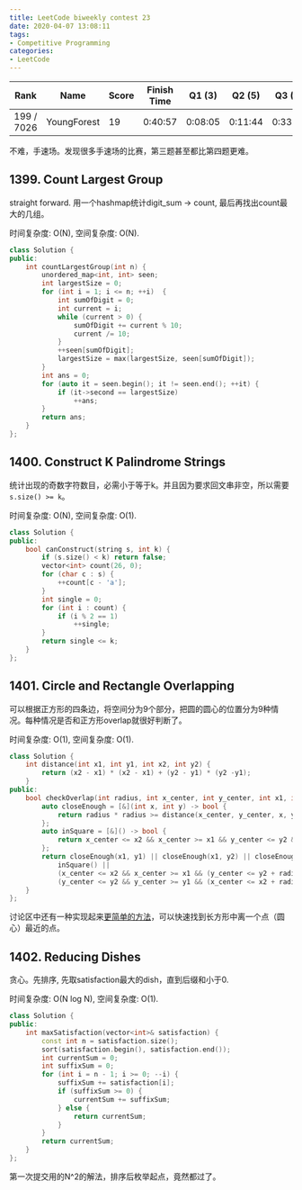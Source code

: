 ```yaml
---
title: LeetCode biweekly contest 23
date: 2020-04-07 13:08:11
tags:
- Competitive Programming
categories:
- LeetCode
---
```


| Rank |	Name |	Score |	Finish Time | 	Q1 (3) |	Q2 (5) |	Q3 (5) |	Q4 (6)|
|--|--|--|--|--|--|--|--|
| 199 / 7026 |	YoungForest | 19 | 	0:40:57 |  0:08:05 |  0:11:44 | 0:33:38 |   0:40:57 |

不难，手速场。发现很多手速场的比赛，第三题甚至都比第四题更难。

## 1399. Count Largest Group

straight forward. 用一个hashmap统计digit_sum -> count, 最后再找出count最大的几组。

时间复杂度: O(N),
空间复杂度: O(N).

```cpp
class Solution {
public:
    int countLargestGroup(int n) {
        unordered_map<int, int> seen;
        int largestSize = 0;
        for (int i = 1; i <= n; ++i)  {
            int sumOfDigit = 0;
            int current = i;
            while (current > 0) {
                sumOfDigit += current % 10;
                current /= 10;
            } 
            ++seen[sumOfDigit];
            largestSize = max(largestSize, seen[sumOfDigit]);
        }
        int ans = 0;
        for (auto it = seen.begin(); it != seen.end(); ++it) {
            if (it->second == largestSize)
                ++ans;
        }
        return ans;
    }
};
```

## 1400. Construct K Palindrome Strings

统计出现的奇数字符数目，必需小于等于k。并且因为要求回文串非空，所以需要`s.size() >= k`。

时间复杂度: O(N),
空间复杂度: O(1).

```cpp
class Solution {
public:
    bool canConstruct(string s, int k) {
        if (s.size() < k) return false;
        vector<int> count(26, 0);
        for (char c : s) {
            ++count[c - 'a'];
        }
        int single = 0;
        for (int i : count) {
            if (i % 2 == 1)
                ++single;
        }
        return single <= k;
    }
};
```

## 1401. Circle and Rectangle Overlapping

可以根据正方形的四条边，将空间分为9个部分，把圆的圆心的位置分为9种情况。每种情况是否和正方形overlap就很好判断了。

时间复杂度: O(1),
空间复杂度: O(1).

```cpp
class Solution {
    int distance(int x1, int y1, int x2, int y2) {
        return (x2 - x1) * (x2 - x1) + (y2 - y1) * (y2 -y1);
    }
public:
    bool checkOverlap(int radius, int x_center, int y_center, int x1, int y1, int x2, int y2) {
        auto closeEnough = [&](int x, int y) -> bool {
            return radius * radius >= distance(x_center, y_center, x, y);
        };
        auto inSquare = [&]() -> bool {
            return x_center <= x2 && x_center >= x1 && y_center <= y2 && y_center >= y1;
        };
        return closeEnough(x1, y1) || closeEnough(x1, y2) || closeEnough(x2, y2) || closeEnough(x2, y1) ||
            inSquare() || 
            (x_center <= x2 && x_center >= x1 && (y_center <= y2 + radius && y_center >= y1 - radius)) ||
            (y_center <= y2 && y_center >= y1 && (x_center <= x2 + radius && x_center >= x1 - radius)); 
    }
};
```

讨论区中还有一种实现起来[更简单的方法](https://leetcode.com/problems/circle-and-rectangle-overlapping/discuss/563441/JAVA-compare-distance-between-radius-and-closest-point-on-rectangle-to-circle)，可以快速找到长方形中离一个点（圆心）最近的点。

## 1402. Reducing Dishes

贪心。先排序, 先取satisfaction最大的dish，直到后缀和小于0.

时间复杂度: O(N log N),
空间复杂度: O(1).

```cpp
class Solution {
public:
    int maxSatisfaction(vector<int>& satisfaction) {
        const int n = satisfaction.size();
        sort(satisfaction.begin(), satisfaction.end());
        int currentSum = 0;
        int suffixSum = 0;
        for (int i = n - 1; i >= 0; --i) {
            suffixSum += satisfaction[i];
            if (suffixSum >= 0) {
                currentSum += suffixSum; 
            } else {
                return currentSum;
            }
        }
        return currentSum;
    }
};
```

第一次提交用的N^2的解法，排序后枚举起点，竟然都过了。